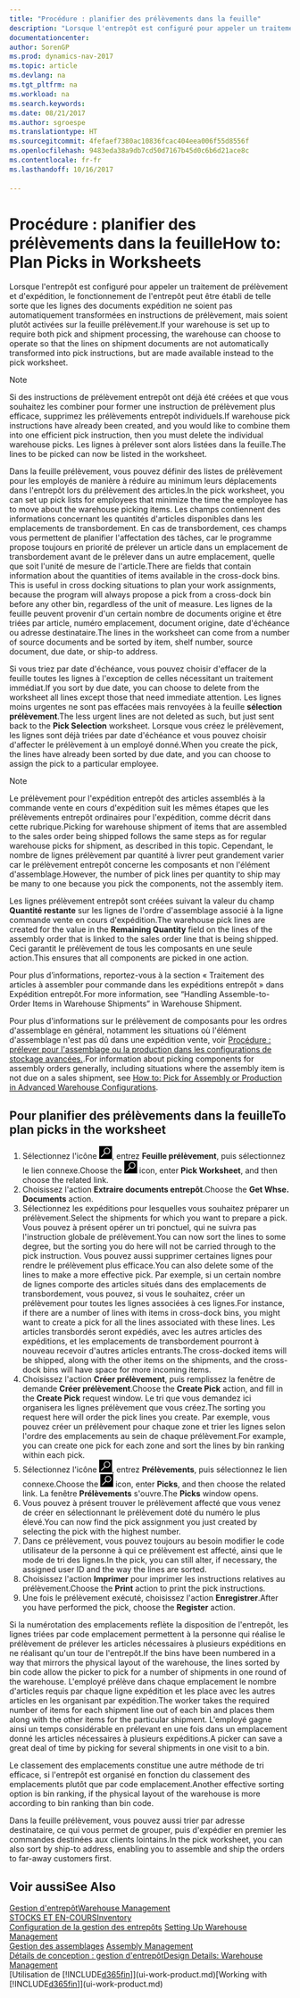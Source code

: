 ```yaml
---
title: "Procédure : planifier des prélèvements dans la feuille"
description: "Lorsque l'entrepôt est configuré pour appeler un traitement de prélèvement et d'expédition, le fonctionnement de l'entrepôt peut être établi de telle sorte que les lignes des documents expédition ne soient pas automatiquement transformées en instructions de prélèvement, mais soient plutôt activées sur la feuille prélèvement."
documentationcenter: 
author: SorenGP
ms.prod: dynamics-nav-2017
ms.topic: article
ms.devlang: na
ms.tgt_pltfrm: na
ms.workload: na
ms.search.keywords: 
ms.date: 08/21/2017
ms.author: sgroespe
ms.translationtype: HT
ms.sourcegitcommit: 4fefaef7380ac10836fcac404eea006f55d8556f
ms.openlocfilehash: 9483eda38a9db7cd50d7167b45d0c6b6d21ace8c
ms.contentlocale: fr-fr
ms.lasthandoff: 10/16/2017

---
```

# <a name="how-to-plan-picks-in-worksheets"></a><span data-ttu-id="a739e-103">Procédure : planifier des prélèvements dans la feuille</span><span class="sxs-lookup"><span data-stu-id="a739e-103">How to: Plan Picks in Worksheets</span></span>
<span data-ttu-id="a739e-104">Lorsque l'entrepôt est configuré pour appeler un traitement de prélèvement et d'expédition, le fonctionnement de l'entrepôt peut être établi de telle sorte que les lignes des documents expédition ne soient pas automatiquement transformées en instructions de prélèvement, mais soient plutôt activées sur la feuille prélèvement.</span><span class="sxs-lookup"><span data-stu-id="a739e-104">If your warehouse is set up to require both pick and shipment processing, the warehouse can choose to operate so that the lines on shipment documents are not automatically transformed into pick instructions, but are made available instead to the pick worksheet.</span></span>  

> [!NOTE]  
>  <span data-ttu-id="a739e-105">Si des instructions de prélèvement entrepôt ont déjà été créées et que vous souhaitez les combiner pour former une instruction de prélèvement plus efficace, supprimez les prélèvements entrepôt individuels.</span><span class="sxs-lookup"><span data-stu-id="a739e-105">If warehouse pick instructions have already been created, and you would like to combine them into one efficient pick instruction, then you must delete the individual warehouse picks.</span></span> <span data-ttu-id="a739e-106">Les lignes à prélever sont alors listées dans la feuille.</span><span class="sxs-lookup"><span data-stu-id="a739e-106">The lines to be picked can now be listed in the worksheet.</span></span>  

<span data-ttu-id="a739e-107">Dans la feuille prélèvement, vous pouvez définir des listes de prélèvement pour les employés de manière à réduire au minimum leurs déplacements dans l'entrepôt lors du prélèvement des articles.</span><span class="sxs-lookup"><span data-stu-id="a739e-107">In the pick worksheet, you can set up pick lists for employees that minimize the time the employee has to move about the warehouse picking items.</span></span> <span data-ttu-id="a739e-108">Les champs contiennent des informations concernant les quantités d'articles disponibles dans les emplacements de transbordement. En cas de transbordement, ces champs vous permettent de planifier l'affectation des tâches, car le programme propose toujours en priorité de prélever un article dans un emplacement de transbordement avant de le prélever dans un autre emplacement, quelle que soit l'unité de mesure de l'article.</span><span class="sxs-lookup"><span data-stu-id="a739e-108">There are fields that contain information about the quantities of items available in the cross-dock bins. This is useful in cross docking situations to plan your work assignments, because the program will always propose a pick from a cross-dock bin before any other bin, regardless of the unit of measure.</span></span> <span data-ttu-id="a739e-109">Les lignes de la feuille peuvent provenir d'un certain nombre de documents origine et être triées par article, numéro emplacement, document origine, date d'échéance ou adresse destinataire.</span><span class="sxs-lookup"><span data-stu-id="a739e-109">The lines in the worksheet can come from a number of source documents and be sorted by item, shelf number, source document, due date, or ship-to address.</span></span>  

<span data-ttu-id="a739e-110">Si vous triez par date d'échéance, vous pouvez choisir d'effacer de la feuille toutes les lignes à l'exception de celles nécessitant un traitement immédiat.</span><span class="sxs-lookup"><span data-stu-id="a739e-110">If you sort by due date, you can choose to delete from the worksheet all lines except those that need immediate attention.</span></span> <span data-ttu-id="a739e-111">Les lignes moins urgentes ne sont pas effacées mais renvoyées à la feuille **sélection prélèvement**.</span><span class="sxs-lookup"><span data-stu-id="a739e-111">The less urgent lines are not deleted as such, but just sent back to the **Pick Selection** worksheet.</span></span> <span data-ttu-id="a739e-112">Lorsque vous créez le prélèvement, les lignes sont déjà triées par date d'échéance et vous pouvez choisir d'affecter le prélèvement à un employé donné.</span><span class="sxs-lookup"><span data-stu-id="a739e-112">When you create the pick, the lines have already been sorted by due date, and you can choose to assign the pick to a particular employee.</span></span>  

> [!NOTE]  
>  <span data-ttu-id="a739e-113">Le prélèvement pour l'expédition entrepôt des articles assemblés à la commande vente en cours d'expédition suit les mêmes étapes que les prélèvements entrepôt ordinaires pour l'expédition, comme décrit dans cette rubrique.</span><span class="sxs-lookup"><span data-stu-id="a739e-113">Picking for warehouse shipment of items that are assembled to the sales order being shipped follows the same steps as for regular warehouse picks for shipment, as described in this topic.</span></span> <span data-ttu-id="a739e-114">Cependant, le nombre de lignes prélèvement par quantité à livrer peut grandement varier car le prélèvement entrepôt concerne les composants et non l'élément d'assemblage.</span><span class="sxs-lookup"><span data-stu-id="a739e-114">However, the number of pick lines per quantity to ship may be many to one because you pick the components, not the assembly item.</span></span>  
>   
>  <span data-ttu-id="a739e-115">Les lignes prélèvement entrepôt sont créées suivant la valeur du champ **Quantité restante** sur les lignes de l'ordre d'assemblage associé à la ligne commande vente en cours d'expédition.</span><span class="sxs-lookup"><span data-stu-id="a739e-115">The warehouse pick lines are created for the value in the **Remaining Quantity** field on the lines of the assembly order that is linked to the sales order line that is being shipped.</span></span> <span data-ttu-id="a739e-116">Ceci garantit le prélèvement de tous les composants en une seule action.</span><span class="sxs-lookup"><span data-stu-id="a739e-116">This ensures that all components are picked in one action.</span></span>  
>   
>  <span data-ttu-id="a739e-117">Pour plus d’informations, reportez-vous à la section « Traitement des articles à assembler pour commande dans les expéditions entrepôt » dans Expédition entrepôt.</span><span class="sxs-lookup"><span data-stu-id="a739e-117">For more information, see “Handling Assemble-to-Order Items in Warehouse Shipments” in Warehouse Shipment.</span></span>  
>   
>  <span data-ttu-id="a739e-118">Pour plus d'informations sur le prélèvement de composants pour les ordres d'assemblage en général, notamment les situations où l'élément d'assemblage n'est pas dû dans une expédition vente, voir [Procédure : prélever pour l'assemblage ou la production dans les configurations de stockage avancées.](warehouse-how-to-pick-for-internal-operations-in-advanced-warehousing.md).</span><span class="sxs-lookup"><span data-stu-id="a739e-118">For information about picking components for assembly orders generally, including situations where the assembly item is not due on a sales shipment, see [How to: Pick for Assembly or Production in Advanced Warehouse Configurations](warehouse-how-to-pick-for-internal-operations-in-advanced-warehousing.md).</span></span>  

## <a name="to-plan-picks-in-the-worksheet"></a><span data-ttu-id="a739e-119">Pour planifier des prélèvements dans la feuille</span><span class="sxs-lookup"><span data-stu-id="a739e-119">To plan picks in the worksheet</span></span>  
1.  <span data-ttu-id="a739e-120">Sélectionnez l'icône ![Page ou état pour la recherche](media/ui-search/search_small.png "Page ou état pour la recherche"), entrez **Feuille prélèvement**, puis sélectionnez le lien connexe.</span><span class="sxs-lookup"><span data-stu-id="a739e-120">Choose the ![Search for Page or Report](media/ui-search/search_small.png "Search for Page or Report icon") icon, enter **Pick Worksheet**, and then choose the related link.</span></span>  
2.  <span data-ttu-id="a739e-121">Choisissez l'action **Extraire documents entrepôt**.</span><span class="sxs-lookup"><span data-stu-id="a739e-121">Choose the **Get Whse. Documents** action.</span></span>  
3.  <span data-ttu-id="a739e-122">Sélectionnez les expéditions pour lesquelles vous souhaitez préparer un prélèvement.</span><span class="sxs-lookup"><span data-stu-id="a739e-122">Select the shipments for which you want to prepare a pick.</span></span> <span data-ttu-id="a739e-123">Vous pouvez à présent opérer un tri ponctuel, qui ne suivra pas l'instruction globale de prélèvement.</span><span class="sxs-lookup"><span data-stu-id="a739e-123">You can now sort the lines to some degree, but the sorting you do here will not be carried through to the pick instruction.</span></span> <span data-ttu-id="a739e-124">Vous pouvez aussi supprimer certaines lignes pour rendre le prélèvement plus efficace.</span><span class="sxs-lookup"><span data-stu-id="a739e-124">You can also delete some of the lines to make a more effective pick.</span></span> <span data-ttu-id="a739e-125">Par exemple, si un certain nombre de lignes comporte des articles situés dans des emplacements de transbordement, vous pouvez, si vous le souhaitez, créer un prélèvement pour toutes les lignes associées à ces lignes.</span><span class="sxs-lookup"><span data-stu-id="a739e-125">For instance, if there are a number of lines with items in cross-dock bins, you might want to create a pick for all the lines associated with these lines.</span></span> <span data-ttu-id="a739e-126">Les articles transbordés seront expédiés, avec les autres articles des expéditions, et les emplacements de transbordement pourront à nouveau recevoir d'autres articles entrants.</span><span class="sxs-lookup"><span data-stu-id="a739e-126">The cross-docked items will be shipped, along with the other items on the shipments, and the cross-dock bins will have space for more incoming items.</span></span>  
4.  <span data-ttu-id="a739e-127">Choisissez l'action **Créer prélèvement**, puis remplissez la fenêtre de demande **Créer prélèvement**.</span><span class="sxs-lookup"><span data-stu-id="a739e-127">Choose the **Create Pick** action, and fill in the **Create Pick** request window.</span></span> <span data-ttu-id="a739e-128">Le tri que vous demandez ici organisera les lignes prélèvement que vous créez.</span><span class="sxs-lookup"><span data-stu-id="a739e-128">The sorting you request here will order the pick lines you create.</span></span> <span data-ttu-id="a739e-129">Par exemple, vous pouvez créer un prélèvement pour chaque zone et trier les lignes selon l'ordre des emplacements au sein de chaque prélèvement.</span><span class="sxs-lookup"><span data-stu-id="a739e-129">For example, you can create one pick for each zone and sort the lines by bin ranking within each pick.</span></span>  
5.  <span data-ttu-id="a739e-130">Sélectionnez l'icône ![Page ou état pour la recherche](media/ui-search/search_small.png "Page ou état pour la recherche"), entrez **Prélèvements**, puis sélectionnez le lien connexe.</span><span class="sxs-lookup"><span data-stu-id="a739e-130">Choose the ![Search for Page or Report](media/ui-search/search_small.png "Search for Page or Report icon") icon, enter **Picks**, and then choose the related link.</span></span> <span data-ttu-id="a739e-131">La fenêtre **Prélèvements** s'ouvre.</span><span class="sxs-lookup"><span data-stu-id="a739e-131">The **Picks** window opens.</span></span>  
6.  <span data-ttu-id="a739e-132">Vous pouvez à présent trouver le prélèvement affecté que vous venez de créer en sélectionnant le prélèvement doté du numéro le plus élevé.</span><span class="sxs-lookup"><span data-stu-id="a739e-132">You can now find the pick assignment you just created by selecting the pick with the highest number.</span></span>  
7.  <span data-ttu-id="a739e-133">Dans ce prélèvement, vous pouvez toujours au besoin modifier le code utilisateur de la personne à qui ce prélèvement est affecté, ainsi que le mode de tri des lignes.</span><span class="sxs-lookup"><span data-stu-id="a739e-133">In the pick, you can still alter, if necessary, the assigned user ID and the way the lines are sorted.</span></span>  
8.  <span data-ttu-id="a739e-134">Choisissez l'action **Imprimer** pour imprimer les instructions relatives au prélèvement.</span><span class="sxs-lookup"><span data-stu-id="a739e-134">Choose the **Print** action to print the pick instructions.</span></span>  
9. <span data-ttu-id="a739e-135">Une fois le prélèvement exécuté, choisissez l'action **Enregistrer**.</span><span class="sxs-lookup"><span data-stu-id="a739e-135">After you have performed the pick, choose the **Register** action.</span></span>  

<span data-ttu-id="a739e-136">Si la numérotation des emplacements reflète la disposition de l'entrepôt, les lignes triées par code emplacement permettent à la personne qui réalise le prélèvement de prélever les articles nécessaires à plusieurs expéditions en ne réalisant qu'un tour de l'entrepôt.</span><span class="sxs-lookup"><span data-stu-id="a739e-136">If the bins have been numbered in a way that mirrors the physical layout of the warehouse, the lines sorted by bin code allow the picker to pick for a number of shipments in one round of the warehouse.</span></span> <span data-ttu-id="a739e-137">L'employé prélève dans chaque emplacement le nombre d'articles requis par chaque ligne expédition et les place avec les autres articles en les organisant par expédition.</span><span class="sxs-lookup"><span data-stu-id="a739e-137">The worker takes the required number of items for each shipment line out of each bin and places them along with the other items for the particular shipment.</span></span> <span data-ttu-id="a739e-138">L'employé gagne ainsi un temps considérable en prélevant en une fois dans un emplacement donné les articles nécessaires à plusieurs expéditions.</span><span class="sxs-lookup"><span data-stu-id="a739e-138">A picker can save a great deal of time by picking for several shipments in one visit to a bin.</span></span>  

<span data-ttu-id="a739e-139">Le classement des emplacements constitue une autre méthode de tri efficace, si l'entrepôt est organisé en fonction du classement des emplacements plutôt que par code emplacement.</span><span class="sxs-lookup"><span data-stu-id="a739e-139">Another effective sorting option is bin ranking, if the physical layout of the warehouse is more according to bin ranking than bin code.</span></span>  

<span data-ttu-id="a739e-140">Dans la feuille prélèvement, vous pouvez aussi trier par adresse destinataire, ce qui vous permet de grouper, puis d'expédier en premier les commandes destinées aux clients lointains.</span><span class="sxs-lookup"><span data-stu-id="a739e-140">In the pick worksheet, you can also sort by ship-to address, enabling you to assemble and ship the orders to far-away customers first.</span></span>  

## <a name="see-also"></a><span data-ttu-id="a739e-141">Voir aussi</span><span class="sxs-lookup"><span data-stu-id="a739e-141">See Also</span></span>
[<span data-ttu-id="a739e-142">Gestion d'entrepôt</span><span class="sxs-lookup"><span data-stu-id="a739e-142">Warehouse Management</span></span>](warehouse-manage-warehouse.md)  
[<span data-ttu-id="a739e-143">STOCKS ET EN-COURS</span><span class="sxs-lookup"><span data-stu-id="a739e-143">Inventory</span></span>](inventory-manage-inventory.md)  
<span data-ttu-id="a739e-144">[Configuration de la gestion des entrepôts](warehouse-setup-warehouse.md)   </span><span class="sxs-lookup"><span data-stu-id="a739e-144">[Setting Up Warehouse Management](warehouse-setup-warehouse.md)   </span></span>  
<span data-ttu-id="a739e-145">[Gestion des assemblages](assembly-assemble-items.md)  </span><span class="sxs-lookup"><span data-stu-id="a739e-145">[Assembly Management](assembly-assemble-items.md)  </span></span>  
[<span data-ttu-id="a739e-146">Détails de conception : gestion d'entrepôt</span><span class="sxs-lookup"><span data-stu-id="a739e-146">Design Details: Warehouse Management</span></span>](design-details-warehouse-management.md)  
<span data-ttu-id="a739e-147">[Utilisation de [!INCLUDE[d365fin](includes/d365fin_md.md)]](ui-work-product.md)</span><span class="sxs-lookup"><span data-stu-id="a739e-147">[Working with [!INCLUDE[d365fin](includes/d365fin_md.md)]](ui-work-product.md)</span></span>

